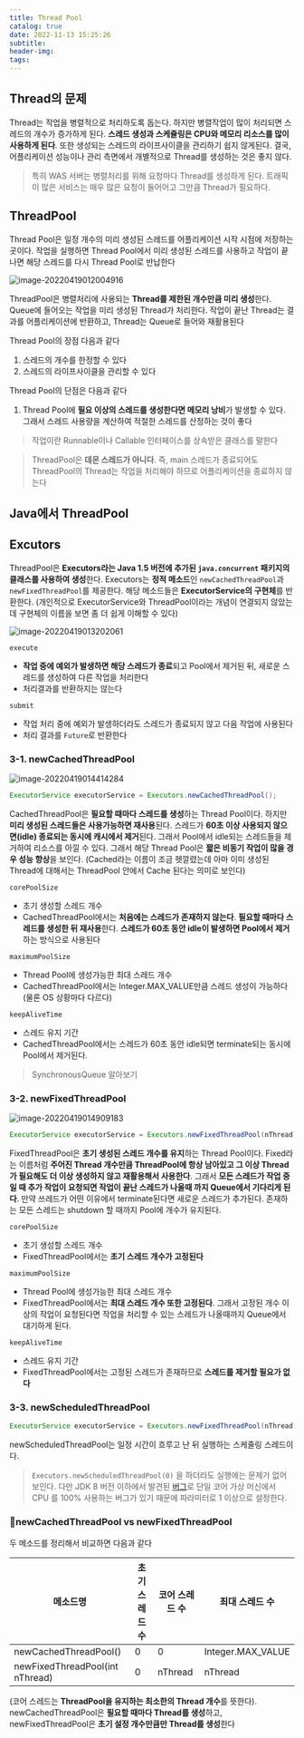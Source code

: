 ```yaml
---
title: Thread Pool
catalog: true
date: 2022-11-13 15:25:26
subtitle:
header-img:
tags:
---
```


## Thread의 문제

Thread는 작업을 병렬적으로 처리하도록 돕는다. 하지만 병렬작업이 많이 처리되면 스레드의 개수가 증가하게 된다. **스레드 생성과 스케쥴링은 CPU와 메모리 리소스를 많이 사용하게 된다**. 또한 생성되는 스레드의 라이프사이클을 관리하기 쉽지 않게된다. 결국, 어플리케이션 성능이나 관리 측면에서 개별적으로 Thread를 생성하는 것은 좋지 않다.

> 특히 WAS 서버는 병렬처리를 위해 요청마다 Thread를 생성하게 된다. 트래픽이 많은 서비스는 매우 많은 요청이 들어어고 그만큼 Thread가 필요하다.



## ThreadPool

Thread Pool은 일정 개수의 미리 생성된 스레드를 어플리케이션 시작 시점에 저장하는 곳이다. 작업을 실행하면 Thread Pool에서 미리 생성된 스레드를 사용하고 작업이 끝나면 해당 스레드를 다시 Thread Pool로 반납한다

![image-20220419012004916](https://raw.githubusercontent.com/bgpark82/image/master/images/image-20220419012004916.png)

ThreadPool은 병렬처리에 사용되는 **Thread를 제한된 개수만큼 미리 생성**한다. Queue에 들어오는 작업을 미리 생성된 Thread가 처리한다. 작업이 끝난 Thread는 결과를 어플리케이션에 반환하고, Thread는 Queue로 들어와 재활용된다

Thread Pool의 장점 다음과 같다

1. 스레드의 개수를 한정할 수 있다
2. 스레드의 라이프사이클을 관리할 수 있다

Thread Pool의 단점은 다음과 같다

1. Thread Pool에 **필요 이상의 스레드를 생성한다면 메모리 낭비**가 발생할 수 있다. 그래서 스레드 사용량을 계산하여 적절한 스레드를 산정하는 것이 좋다

>  작업이란 Runnable이나 Callable 인터페이스를 상속받은 클래스를 말한다

> ThreadPool은 **데몬 스레드가 아니다**. 즉, main 스레드가 종료되어도 ThreadPool의 Thread는 작업을 처리해야 하므로 어플리케이션을 종료하지 않는다



## Java에서 ThreadPool

## Excutors

ThreadPool은 **Executors라는 Java 1.5 버전에 추가된  `java.concurrent` 패키지의 클래스를 사용하여 생성**한다. Executors는 **정적 메소드**인  `newCachedThreadPool`과 `newFixedThreadPool`를 제공한다. 해당 메소드들은 **ExecutorService의 구현체**를 반환한다. (개인적으로 ExecutorService와 ThreadPool이라는 개념이 연결되지 않았는데 구현체의 이름을 보면 좀 더 쉽게 이해할 수 있다)

![image-20220419013202061](https://raw.githubusercontent.com/bgpark82/image/master/images/image-20220419013202061.png)

`execute`

- **작업 중에 예외가 발생하면 해당 스레드가 종료**되고 Pool에서 제거된 뒤, 새로운 스레드를 생성하여 다른 작업을 처리한다
- 처리결과를 반환하지는 않는다

`submit`

- 작업 처리 중에 예외가 발생하더라도 스레드가 종료되지 않고 다음 작업에 사용된다
- 처리 결과를 `Future`로 반환한다



### 3-1. newCachedThreadPool

![image-20220419014414284](https://raw.githubusercontent.com/bgpark82/image/master/images/image-20220419014414284.png)

```java
ExecutorService executorService = Executors.newCachedThreadPool();
```

CachedThreadPool은  **필요할 때마다 스레드를 생성**하는 Thread Pool이다. 하지만 **미리 생성된 스레드들은 사용가능하면 재사용**된다. 스레드가 **60초 이상 사용되지 않으면(idle) 종료되는 동시에 캐시에서 제거**된다. 그래서 Pool에서 idle되는 스레드들을 제거하여 리소스를 아낄 수 있다. 그래서 해당 Thread Pool은 **짧은 비동기 작업이 많을 경우 성능 향상**을 보인다. (Cached라는 이름이 조금 헷깔렸는데 아마 이미 생성된 Thread에 대해서는 ThreadPool 안에서 Cache 된다는 의미로 보인다)

`corePoolSize`

- 초기 생성할 스레드 개수
- CachedThreadPool에서는 **처음에는 스레드가 존재하지 않는다**. **필요할 때마다 스레드를 생성한 뒤 재사용**한다. **스레드가 60초 동안 idle이 발생하면 Pool에서 제거**하는 방식으로 사용된다

`maximumPoolSize`

- Thread Pool에 생성가능한 최대 스레드 개수
- CachedThreadPool에서는 Integer.MAX_VALUE만큼 스레드 생성이 가능하다 (물론 OS 상황마다 다르다)

`keepAliveTime`

- 스레드 유지 기간
- CachedThreadPool에서는 스레드가 60초 동안 idle되면 terminate되는 동시에 Pool에서 제거된다.

> SynchronousQueue 알아보기


### 3-2. newFixedThreadPool

![image-20220419014909183](https://raw.githubusercontent.com/bgpark82/image/master/images/image-20220419014909183.png)

```java
ExecutorService executorService = Executors.newFixedThreadPool(nThread);
```

FixedThreadPool은 **초기 생성된 스레드 개수를 유지**하는 Thread Pool이다. Fixed라는 이름처럼 **주어진 Thread 개수만큼 ThreadPool에 항상 남아있고 그 이상 Thread가 필요해도 더 이상 생성하지 않고 재활용해서 사용한다**. 그래서 **모든 스레드가 작업 중일 때 추가 작업이 요청되면 작업이 끝난 스레드가 나올때 까지 Queue에서 기다리게 된다**. 만약 쓰레드가 어떤 이유에서 terminate된다면 새로운 스레드가 추가된다. 존재하는 모든 스레드는 shutdown 할 때까지 Pool에 개수가 유지된다.

`corePoolSize`

- 초기 생성할 스레드 개수
- FixedThreadPool에서는 **초기 스레드 개수가 고정된다**

`maximumPoolSize`

- Thread Pool에 생성가능한 최대 스레드 개수
- FixedThreadPool에서는 **최대 스레드 개수 또한 고정된다**. 그래서 고정된 개수 이상의 작업이 요청된다면 작업을 처리할 수 있는 스레드가 나올때까지 Queue에서 대기하게 된다.

`keepAliveTime`

- 스레드 유지 기간
- FixedThreadPool에서는 고정된 스레드가 존재하므로 **스레드를 제거할 필요가 없다**

### 3-3. newScheduledThreadPool

```java
ExecutorService executorService = Executors.newFixedThreadPool(nThread);
```

newScheduledThreadPool는 일정 시간이 흐루고 난 뒤 실행하는 스케줄링 스레드이다. 

> `Executors.newScheduledThreadPool(0)` 을 하더라도 실행에는 문제가 없어 보인다. 다만 JDK 8 버전 이하에서 발견된 [버그](https://bugs.openjdk.java.net/browse/JDK-8129861)로 단일 코어 가상 머신에서 CPU 를 100% 사용하는 버그가 있기 때문에 파라미터로 1 이상으로 설정한다.




### newCachedThreadPool vs newFixedThreadPool

두 메소드를 정리해서 비교하면 다음과 같다

| 메소드명                        | 초기 스레드 수 | 코어 스레드 수 | 최대 스레드 수    |
| ------------------------------- | -------------- | -------------- | ----------------- |
| newCachedThreadPool()           | 0              | 0              | Integer.MAX_VALUE |
| newFixedThreadPool(int nThread) | 0              | nThread        | nThread           |

(코어 스레드는 **ThreadPool을 유지하는 최소한의 Thread 개수**를 뜻한다). newCachedThreadPool은 **필요할 때마다 Thread를 생성**하고, newFixedThreadPool은 **초기 설정 개수만큼만 Thread를 생성**한다
